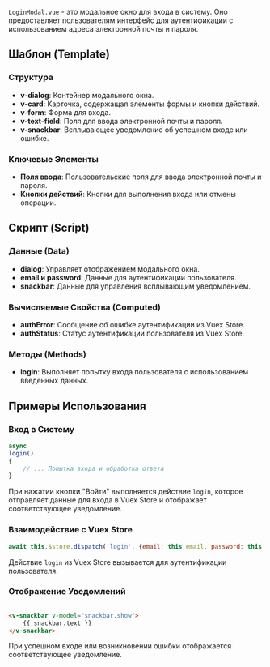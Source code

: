 `LoginModal.vue` - это модальное окно для входа в систему. Оно предоставляет пользователям интерфейс для аутентификации
с использованием адреса электронной почты и пароля.

## Шаблон (Template)

### Структура

- **v-dialog**: Контейнер модального окна.
- **v-card**: Карточка, содержащая элементы формы и кнопки действий.
- **v-form**: Форма для входа.
- **v-text-field**: Поля для ввода электронной почты и пароля.
- **v-snackbar**: Всплывающее уведомление об успешном входе или ошибке.

### Ключевые Элементы

- **Поля ввода**: Пользовательские поля для ввода электронной почты и пароля.
- **Кнопки действий**: Кнопки для выполнения входа или отмены операции.

## Скрипт (Script)

### Данные (Data)

- **dialog**: Управляет отображением модального окна.
- **email и password**: Данные для аутентификации пользователя.
- **snackbar**: Данные для управления всплывающим уведомлением.

### Вычисляемые Свойства (Computed)

- **authError**: Сообщение об ошибке аутентификации из Vuex Store.
- **authStatus**: Статус аутентификации пользователя из Vuex Store.

### Методы (Methods)

- **login**: Выполняет попытку входа пользователя с использованием введенных данных.

## Примеры Использования

### Вход в Систему

```javascript
async
login()
{
    // ... Попытка входа и обработка ответа
}
```

При нажатии кнопки "Войти" выполняется действие `login`, которое отправляет данные для входа в Vuex Store и отображает
соответствующее уведомление.

### Взаимодействие с Vuex Store

```javascript
await this.$store.dispatch('login', {email: this.email, password: this.password});
```

Действие `login` из Vuex Store вызывается для аутентификации пользователя.

### Отображение Уведомлений

```html

<v-snackbar v-model="snackbar.show">
    {{ snackbar.text }}
</v-snackbar>
```

При успешном входе или возникновении ошибки отображается соответствующее уведомление.